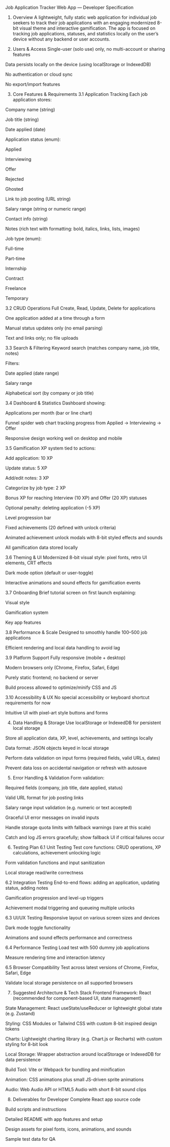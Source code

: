 Job Application Tracker Web App — Developer Specification
1. Overview
A lightweight, fully static web application for individual job seekers to track their job applications with an engaging modernized 8-bit visual theme and interactive gamification. The app is focused on tracking job applications, statuses, and statistics locally on the user’s device without any backend or user accounts.

2. Users & Access
Single-user (solo use) only, no multi-account or sharing features

Data persists locally on the device (using localStorage or IndexedDB)

No authentication or cloud sync

No export/import features

3. Core Features & Requirements
3.1 Application Tracking
Each job application stores:

Company name (string)

Job title (string)

Date applied (date)

Application status (enum):

Applied

Interviewing

Offer

Rejected

Ghosted

Link to job posting (URL string)

Salary range (string or numeric range)

Contact info (string)

Notes (rich text with formatting: bold, italics, links, lists, images)

Job type (enum):

Full-time

Part-time

Internship

Contract

Freelance

Temporary

3.2 CRUD Operations
Full Create, Read, Update, Delete for applications

One application added at a time through a form

Manual status updates only (no email parsing)

Text and links only; no file uploads

3.3 Search & Filtering
Keyword search (matches company name, job title, notes)

Filters:

Date applied (date range)

Salary range

Alphabetical sort (by company or job title)

3.4 Dashboard & Statistics
Dashboard showing:

Applications per month (bar or line chart)

Funnel spider web chart tracking progress from Applied → Interviewing → Offer

Responsive design working well on desktop and mobile

3.5 Gamification
XP system tied to actions:

Add application: 10 XP

Update status: 5 XP

Add/edit notes: 3 XP

Categorize by job type: 2 XP

Bonus XP for reaching Interview (10 XP) and Offer (20 XP) statuses

Optional penalty: deleting application (-5 XP)

Level progression bar

Fixed achievements (20 defined with unlock criteria)

Animated achievement unlock modals with 8-bit styled effects and sounds

All gamification data stored locally

3.6 Theming & UI
Modernized 8-bit visual style: pixel fonts, retro UI elements, CRT effects

Dark mode option (default or user-toggle)

Interactive animations and sound effects for gamification events

3.7 Onboarding
Brief tutorial screen on first launch explaining:

Visual style

Gamification system

Key app features

3.8 Performance & Scale
Designed to smoothly handle 100–500 job applications

Efficient rendering and local data handling to avoid lag

3.9 Platform Support
Fully responsive (mobile + desktop)

Modern browsers only (Chrome, Firefox, Safari, Edge)

Purely static frontend; no backend or server

Build process allowed to optimize/minify CSS and JS

3.10 Accessibility & UX
No special accessibility or keyboard shortcut requirements for now

Intuitive UI with pixel-art style buttons and forms

4. Data Handling & Storage
Use localStorage or IndexedDB for persistent local storage

Store all application data, XP, level, achievements, and settings locally

Data format: JSON objects keyed in local storage

Perform data validation on input forms (required fields, valid URLs, dates)

Prevent data loss on accidental navigation or refresh with autosave

5. Error Handling & Validation
Form validation:

Required fields (company, job title, date applied, status)

Valid URL format for job posting links

Salary range input validation (e.g. numeric or text accepted)

Graceful UI error messages on invalid inputs

Handle storage quota limits with fallback warnings (rare at this scale)

Catch and log JS errors gracefully; show fallback UI if critical failures occur

6. Testing Plan
6.1 Unit Testing
Test core functions: CRUD operations, XP calculations, achievement unlocking logic

Form validation functions and input sanitization

Local storage read/write correctness

6.2 Integration Testing
End-to-end flows: adding an application, updating status, adding notes

Gamification progression and level-up triggers

Achievement modal triggering and queueing multiple unlocks

6.3 UI/UX Testing
Responsive layout on various screen sizes and devices

Dark mode toggle functionality

Animations and sound effects performance and correctness

6.4 Performance Testing
Load test with 500 dummy job applications

Measure rendering time and interaction latency

6.5 Browser Compatibility
Test across latest versions of Chrome, Firefox, Safari, Edge

Validate local storage persistence on all supported browsers

7. Suggested Architecture & Tech Stack
Frontend Framework: React (recommended for component-based UI, state management)

State Management: React useState/useReducer or lightweight global state (e.g. Zustand)

Styling: CSS Modules or Tailwind CSS with custom 8-bit inspired design tokens

Charts: Lightweight charting library (e.g. Chart.js or Recharts) with custom styling for 8-bit look

Local Storage: Wrapper abstraction around localStorage or IndexedDB for data persistence

Build Tool: Vite or Webpack for bundling and minification

Animation: CSS animations plus small JS-driven sprite animations

Audio: Web Audio API or HTML5 Audio with short 8-bit sound clips

8. Deliverables for Developer
Complete React app source code

Build scripts and instructions

Detailed README with app features and setup

Design assets for pixel fonts, icons, animations, and sounds

Sample test data for QA
